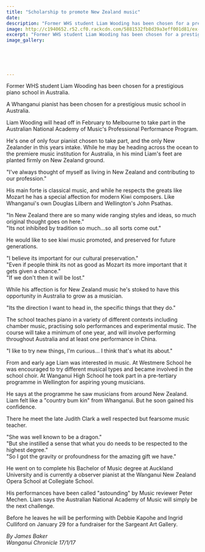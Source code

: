 ```yaml
---
title: "Scholarship to promote New Zealand music"
date: 
description: "Former WHS student Liam Wooding has been chosen for a prestigious piano school in Australia, Wanganui Chronicle article on 17/1/17..."
image: http://c1940652.r52.cf0.rackcdn.com/5881532fb8d39a3eff001d81/ex-liam-wooding-chosen-piano-school-in-oz-Chron-16-Jan.jpg
excerpt: "Former WHS student Liam Wooding has been chosen for a prestigious piano school in Australia."
image_gallery:
    
    
    
    
    
---
```


<p>Former WHS student Liam Wooding has been chosen for a prestigious piano school in Australia.</p>
<p>A Whanganui pianist has been chosen for a prestigious music school in Australia.</p>
<p>Liam Wooding will head off in February to Melbourne to take part in the Australian National Academy of Music's Professional Performance Program.</p>
<p>He's one of only four pianist chosen to take part, and the only New Zealander in this years intake. While he may be heading across the ocean to the premiere music institution for Australia, in his mind Liam's feet are planted firmly on New Zealand ground.</p>
<p>"I've always thought of myself as living in New Zealand and contributing to our profession."</p>
<p>His main forte is classical music, and while he respects the greats like Mozart he has a special affection for modern Kiwi composers. Like Whanganui's own Douglas Lilbern and Wellington's John Psathas.</p>
<p>"In New Zealand there are so many wide ranging styles and ideas, so much original thought goes on here."<br />"Its not inhibited by tradition so much...so all sorts come out."</p>
<p>He would like to see kiwi music promoted, and preserved for future generations.</p>
<p>"I believe its important for our cultural preservation."<br />"Even if people think its not as good as Mozart its more important that it gets given a chance."<br />"If we don't then it will be lost."</p>
<p>While his affection is for New Zealand music he's stoked to have this opportunity in Australia to grow as a musician.&nbsp;</p>
<p>"Its the direction I want to head in, the specific things that they do."</p>
<p>The school teaches piano in a variety of different contexts including chamber music, practising solo performances and experimental music. The course will take a minimum of one year, and will involve performing throughout Australia and at least one performance in China.</p>
<p>"I like to try new things, I'm curious... I think that's what its about."</p>
<p>From and early age Liam was interested in music. At Westmere School he was encouraged to try different musical types and became involved in the school choir. At Wanganui High School he took part in a pre-tertiary programme in Wellington for aspiring young musicians.</p>
<p>He says at the programme he saw musicians from around New Zealand. Liam felt like a "country bum kin" from Whanganui. But he soon gained his confidence.</p>
<p>There he meet the late Judith Clark a well respected but fearsome music teacher.</p>
<p>"She was well known to be a dragon."<br />"But she instilled a sense that what you do needs to be respected to the highest degree."<br />"So I got the gravity or profoundness for the amazing gift we have."</p>
<p>He went on to complete his Bachelor of Music degree at Auckland University and is currently a observer pianist at the Wanganui New Zealand Opera School at Collegiate School.</p>
<p>His performances have been called "astounding" by Music reviewer Peter Mechen. Liam says the Australian National Academy of Music will simply be the next challenge.</p>
<p>Before he leaves he will be performing with Debbie Kapohe and Ingrid Culliford on January 29 for a fundraiser for the Sargeant Art Gallery.</p>
<div class="detailsLarge articleEmailLink">
<p class="writtenBy"><em>By James Baker</em><br /><em>Wanganui Chronicle 17/1/17&nbsp;</em></p>
</div>


